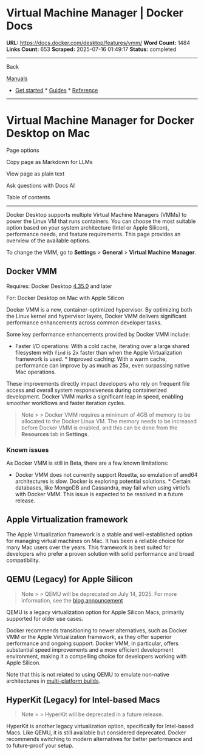 # Virtual Machine Manager | Docker Docs

**URL:** https://docs.docker.com/desktop/features/vmm/
**Word Count:** 1484
**Links Count:** 653
**Scraped:** 2025-07-16 01:49:17
**Status:** completed

---

Back

[Manuals](https://docs.docker.com/manuals/)

  * [Get started](https://docs.docker.com/get-started/)   * [Guides](https://docs.docker.com/guides/)   * [Reference](https://docs.docker.com/reference/)

* * *

# Virtual Machine Manager for Docker Desktop on Mac

Page options

Copy page as Markdown for LLMs

View page as plain text

Ask questions with Docs AI

Table of contents

* * *

Docker Desktop supports multiple Virtual Machine Managers \(VMMs\) to power the Linux VM that runs containers. You can choose the most suitable option based on your system architecture \(Intel or Apple Silicon\), performance needs, and feature requirements. This page provides an overview of the available options.

To change the VMM, go to **Settings** > **General** > **Virtual Machine Manager**.

## Docker VMM

Requires: Docker Desktop [4.35.0](https://docs.docker.com/desktop/release-notes/#4350) and later

For: Docker Desktop on Mac with Apple Silicon

Docker VMM is a new, container-optimized hypervisor. By optimizing both the Linux kernel and hypervisor layers, Docker VMM delivers significant performance enhancements across common developer tasks.

Some key performance enhancements provided by Docker VMM include:

  * Faster I/O operations: With a cold cache, iterating over a large shared filesystem with `find` is 2x faster than when the Apple Virtualization framework is used.   * Improved caching: With a warm cache, performance can improve by as much as 25x, even surpassing native Mac operations.

These improvements directly impact developers who rely on frequent file access and overall system responsiveness during containerized development. Docker VMM marks a significant leap in speed, enabling smoother workflows and faster iteration cycles.

> Note >  > Docker VMM requires a minimum of 4GB of memory to be allocated to the Docker Linux VM. The memory needs to be increased before Docker VMM is enabled, and this can be done from the **Resources** tab in **Settings**.

### Known issues

As Docker VMM is still in Beta, there are a few known limitations:

  * Docker VMM does not currently support Rosetta, so emulation of amd64 architectures is slow. Docker is exploring potential solutions.   * Certain databases, like MongoDB and Cassandra, may fail when using virtiofs with Docker VMM. This issue is expected to be resolved in a future release.

## Apple Virtualization framework

The Apple Virtualization framework is a stable and well-established option for managing virtual machines on Mac. It has been a reliable choice for many Mac users over the years. This framework is best suited for developers who prefer a proven solution with solid performance and broad compatibility.

## QEMU \(Legacy\) for Apple Silicon

> Note >  > QEMU will be deprecated on July 14, 2025. For more information, see the [blog announcement](https://www.docker.com/blog/docker-desktop-for-mac-qemu-virtualization-option-to-be-deprecated-in-90-days/)

QEMU is a legacy virtualization option for Apple Silicon Macs, primarily supported for older use cases.

Docker recommends transitioning to newer alternatives, such as Docker VMM or the Apple Virtualization framework, as they offer superior performance and ongoing support. Docker VMM, in particular, offers substantial speed improvements and a more efficient development environment, making it a compelling choice for developers working with Apple Silicon.

Note that this is not related to using QEMU to emulate non-native architectures in [multi-platform builds](https://docs.docker.com/build/building/multi-platform/#qemu).

## HyperKit \(Legacy\) for Intel-based Macs

> Note >  > HyperKit will be deprecated in a future release.

HyperKit is another legacy virtualization option, specifically for Intel-based Macs. Like QEMU, it is still available but considered deprecated. Docker recommends switching to modern alternatives for better performance and to future-proof your setup.